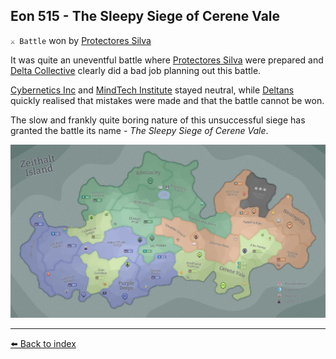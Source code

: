 ## Eon 515 - The Sleepy Siege of Cerene Vale

`⚔️ Battle` won by [Protectores Silva](../refs/protectores_silva.md)

It was quite an uneventful battle where [Protectores Silva](../refs/protectores_silva.md) were prepared and [Delta Collective](../refs/delta_collective.md) clearly did a bad job planning out this battle.

[Cybernetics Inc](../refs/cybernetics_inc.md) and [MindTech Institute](../refs/mindtech_institute.md) stayed neutral, while [Deltans](../refs/deltans.md) quickly realised that mistakes were made and that the battle cannot be won.

The slow and frankly quite boring nature of this unsuccessful siege has granted the battle its name - _The Sleepy Siege of Cerene Vale_.

![Battle Map](../../timeline/map/eon0515.png)



----------
[⬅️ Back to index](../timeline/index.md)
